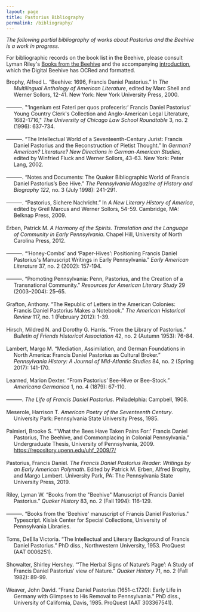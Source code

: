 ```yaml
---
layout: page
title: Pastorius Bibliography
permalink: /bibliography/
---
```


_The following partial bibliography of works about Pastorius and the Beehive is a work in progress._

For bibliographic records on the book list in the Beehive, please consult Lyman Riley's [Books from the Beehive](book-list.md) and the accompanying [introduction](riley.md), which the Digital Beehive has OCRed and formatted.

<style media="all">
ul, li {margin: 0; padding:0; list-style: none;}
li {padding-left:20px; text-indent: -20px;}
</style>

<ul>

<li>Brophy, Alfred L. “Beehive: 1696, Francis Daniel Pastorius.” In <i>The Multilingual Anthology of American Literature</i>, edited by Marc Shell and Werner Sollors, 12-41. New York: New York University Press, 2000.</li>
<br>

<li>———. "‘Ingenium est Fateri per quos profeceris:’ Francis Daniel Pastorius' Young Country Clerk's Collection and Anglo-American Legal Literature, 1682-1716," <i>The University of Chicago Law School Roundtable</i> 3, no. 2 (1996): 637-734.</li>
<br>

<li>———. “The Intellectual World of a Seventeenth-Century Jurist: Francis Daniel Pastorius and the Reconstruction of Pietist Thought.” In <i>German? American? Literature? New Directions in German-American Studies</i>, edited by Winfried Fluck and Werner Sollors, 43-63. New York: Peter Lang, 2002.</li>
<br>

<li>———. “Notes and Documents: The Quaker Bibliographic World of Francis Daniel Pastorius’s Bee Hive.” <i>The Pennsylvania Magazine of History and Biography 122</i>, no. 3 (July 1998): 241-291.</li>
<br>

<li>———. “Pastorius, Sichere Nachricht.” In <i>A New Literary History of America</i>, edited by Greil Marcus and Werner Sollors, 54-59. Cambridge, MA: Belknap Press, 2009.</li>
<br>

<li>Erben, Patrick M. <i>A Harmony of the Spirits. Translation and the Language of Community in Early Pennsylvania</i>. Chapel Hill, University of North Carolina Press, 2012.</li>
<br>

<li>———. “‘Honey-Combs’ and ‘Paper-Hives’: Positioning Francis Daniel Pastorius's
Manuscript Writings in Early Pennsylvania.” <i>Early American Literature</i> 37, no. 2 (2002): 157-194.</li>
<br>

<li>———. “Promoting Pennsylvania: Penn, Pastorius, and the Creation of a Transnational Community.” <i>Resources for American Literary Study</i> 29 (2003–2004): 25–65.</li>
<br>

<li>Grafton, Anthony. “The Republic of Letters in the American Colonies: Francis Daniel Pastorius Makes a Notebook.” <i>The American Historical Review</i> 117, no. 1 (February 2012): 1-39.</li>
<br>

<li>Hirsch, Mildred N. and Dorothy G. Harris. “From the Library of Pastorius.” <i>Bulletin of Friends Historical Association</i> 42, no. 2 (Autumn 1953): 76-84.</li>
<br>

<li>Lambert, Margo M. “Mediation, Assimilation, and German Foundations in North America: Francis Daniel Pastorius as Cultural Broker.” <i>Pennsylvania History: A Journal of Mid-Atlantic Studies</i> 84, no. 2 (Spring 2017): 141-170.</li>
<br>

<li>Learned, Marion Dexter. “From Pastorius’ Bee-Hive or Bee-Stock.” <i>Americana Germanica</i> 1, no. 4 (1879): 67-110.</li>
<br>

<li>———. <i>The Life of Francis Daniel Pastorius</i>. Philadelphia: Campbell, 1908.</li>
<br>

<li>Meserole, Harrison T. <i>American Poetry of the Seventeenth Century</i>. University Park: Pennsylvania State University Press, 1985.</li>
<br>

<li>Palmieri, Brooke S. “‘What the Bees Have Taken Pains For:’ Francis Daniel Pastorius, The Beehive, and Commonplacing in Colonial Pennsylvania.” Undergraduate Thesis, University of Pennsylvania, 2009. <a href="https://repository.upenn.edu/uhf_2009/7/">https://repository.upenn.edu/uhf_2009/7/</a></li>
<br>

<li>Pastorius, Francis Daniel. <i>The Francis Daniel Pastorius Reader: Writings by an Early American Polymath</i>. Edited by Patrick M. Erben, Alfred Brophy, and Margo Lambert. University Park, PA: The Pennsylvania State University Press, 2019.</li>
<br>

<li>Riley, Lyman W. “Books from the "Beehive" Manuscript of Francis Daniel Pastorius.” <i>Quaker History</i> 83, no. 2 (Fall 1994): 116-129.</li>
<br>

<li>———. “Books from the 'Beehive' manuscript of Francis Daniel Pastorius." Typescript. Kislak Center for Special Collections, University of Pennsylvania Libraries.</li>
<br>

<li>Toms, DeElla Victoria. “The Intellectual and Literary Background of Francis Daniel Pastorius.” PhD diss., Northwestern University, 1953. ProQuest (AAT 0006251).</li>
<br>

<li>Showalter, Shirley Hershey. “‘The Herbal Signs of Nature’s Page’: A Study of Francis Daniel Pastorius’ view of Nature.” <i>Quaker History</i> 71, no. 2 (Fall 1982): 89-99.</li>
<br>

<li>Weaver, John David. “Franz Daniel Pastorius (1651-c.1720): Early Life in Germany with Glimpses to His Removal to Pennsylvania.” PhD diss., University of California, Davis, 1985. ProQuest (AAT 303367541).</li>
<br>

</ul>

<script src="https://unpkg.com/vanilla-back-to-top@7.2.1/dist/vanilla-back-to-top.min.js"></script>
<script>addBackToTop({
  diameter: 56,
  backgroundColor: 'rgb(173, 135, 31)',
  textColor: '#fff'
})</script>
